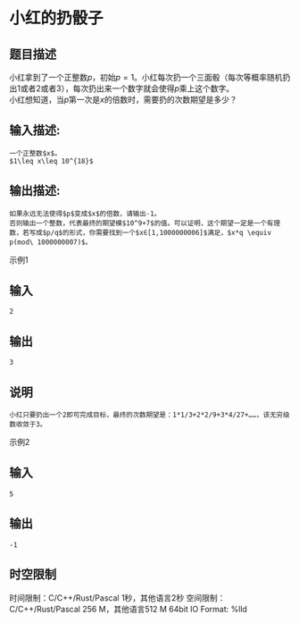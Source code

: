 # 小红的扔骰子

## 题目描述

小红拿到了一个正整数$p$，初始$p=1$。小红每次扔一个三面骰（每次等概率随机扔出1或者2或者3），每次扔出来一个数字就会使得$p$乘上这个数字。  
小红想知道，当$p$第一次是$x$的倍数时，需要扔的次数期望是多少？

## 输入描述:
    
    
    一个正整数$x$。  
    $1\leq x\leq 10^{18}$

## 输出描述:
    
    
    如果永远无法使得$p$变成$x$的倍数，请输出-1。  
    否则输出一个整数，代表最终的期望模$10^9+7$的值。可以证明，这个期望一定是一个有理数，若写成$p/q$的形式，你需要找到一个$x∈[1,1000000006]$满足，$x*q \equiv p(mod\ 1000000007)$。

示例1 

## 输入
    
    
    2

## 输出
    
    
    3

## 说明
    
    
    小红只要扔出一个2即可完成目标，最终的次数期望是：1*1/3+2*2/9+3*4/27+……，该无穷级数收敛于3。

示例2 

## 输入
    
    
    5

## 输出
    
    
    -1


## 时空限制

时间限制：C/C++/Rust/Pascal 1秒，其他语言2秒
空间限制：C/C++/Rust/Pascal 256 M，其他语言512 M
64bit IO Format: %lld